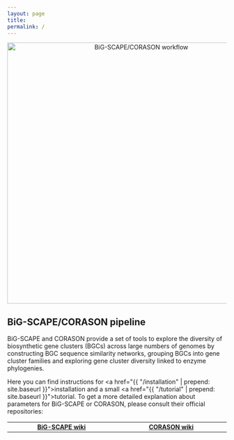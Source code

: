 ```yaml
---
layout: page
title:
permalink: /
---
```


<center>
    <img src="/bigscape-corason/images/bigscape_corason.png" alt="BiG-SCAPE/CORASON workflow" width="600">
</center>

## BiG-SCAPE/CORASON pipeline

BiG-SCAPE and CORASON provide a set of tools to explore the diversity of biosynthetic gene clusters (BGCs) across large numbers of genomes by constructing BGC sequence similarity networks, grouping BGCs into gene cluster families and exploring gene cluster diversity linked to enzyme phylogenies.

Here you can find instructions for <a href="{{ "/installation" | prepend: site.baseurl }}">installation</a> and a small <a href="{{ "/tutorial" | prepend: site.baseurl }}">tutorial</a>. To get a more detailed explanation about parameters for BiG-SCAPE or CORASON, please consult their official repositories:

<table align="center">
   <tr>
   <td style="vertical-align: middle; font-size:14px;" align="center" width="300px">
    <a href="https://github.com/medema-group/BiG-SCAPE" target="_blank"><b><u>BiG-SCAPE wiki</u></b></a>
   </td>

   <td  style="vertical-align: middle; font-size:14px;" align="center" width="300px">
    <a href="https://github.com/nselem/corason/wiki" target="_blank"> <b><u>CORASON wiki</u></b></a>
   </td>

   </tr>
</table>
